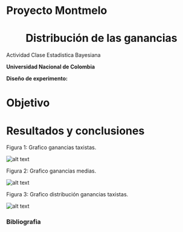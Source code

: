 # Proyecto Montmelo

# <center> Distribución de las ganancias
Actividad Clase Estadistica Bayesiana
  
**Universidad Nacional de Colombia**

**Diseño de experimento:**

# Objetivo

# Resultados y conclusiones

Figura 1: Grafico ganancias taxistas.

![alt text](https://github.com/oecorrechag/Proyecto-taxi/blob/main/Grafico_1.png)

Figura 2: Grafico ganancias medias.

![alt text](https://github.com/oecorrechag/Proyecto-taxi/blob/main/Grafico_2.png)

Figura 3: Grafico distribución ganancias taxistas.

![alt text](https://github.com/oecorrechag/Proyecto-taxi/blob/main/Grafico_3.png)

### Bibliografia
